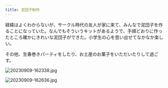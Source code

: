 ```yaml
---
title: 泥団子制作
---
```


経緯はよくわからないが、サークル時代の友人が家に来て、みんなで泥団子を作ることになっていた。なんでもそういうキットがあるようで、手順どおりに作ったところ確かにきれいな泥団子ができた。小学生の心を思い出せてなかなか楽しい。

その他、生春巻きパーティをしたり、お土産のお菓子をいただいたりして過ごす。

![20230909-162338.jpg](https://ceshmina-photos.s3.ap-northeast-1.amazonaws.com/medium/202309/20230909-162338.jpg)

![20230909-162636.jpg](https://ceshmina-photos.s3.ap-northeast-1.amazonaws.com/medium/202309/20230909-162636.jpg)
